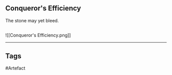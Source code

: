 ## Conqueror's Efficiency
The stone may yet bleed.
## 
![[Conqueror's Efficiency.png]]

---
## Tags
#Artefact